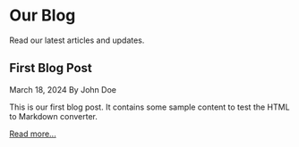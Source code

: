 # Our Blog

Read our latest articles and updates.

## First Blog Post

March 18, 2024 By John Doe

This is our first blog post. It contains some sample content to test the HTML to Markdown converter.

[Read more...](post1.html)